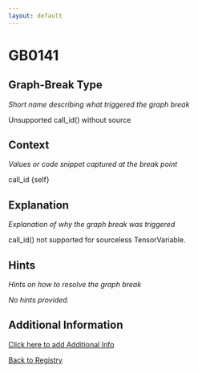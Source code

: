 ```yaml
---
layout: default
---
```

# GB0141

## Graph-Break Type
*Short name describing what triggered the graph break*

Unsupported call_id() without source

## Context
*Values or code snippet captured at the break point*

call_id {self}

## Explanation
*Explanation of why the graph break was triggered*

call_id() not supported for sourceless TensorVariable.

## Hints
*Hints on how to resolve the graph break*

*No hints provided.*


## Additional Information

<!-- ADDITIONAL INFORMATION START - Add custom information below this line -->

<!-- ADDITIONAL INFORMATION END -->


[Click here to add Additional Info](https://github.com/meta-pytorch/compile-graph-break-site/edit/main/docs/gb/gb0141.md)

[Back to Registry](../index.html)
